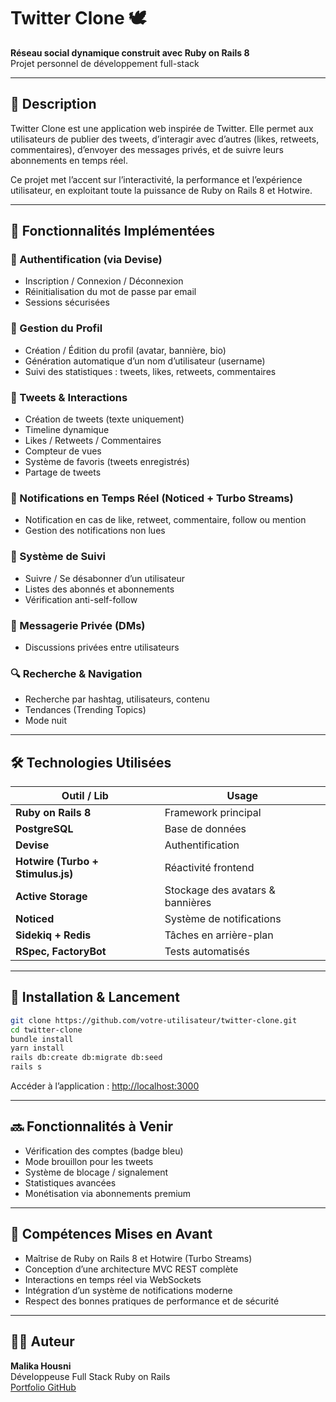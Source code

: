 # Twitter Clone 🕊️  
**Réseau social dynamique construit avec Ruby on Rails 8**  
Projet personnel de développement full-stack

---

## 📍 Description

Twitter Clone est une application web inspirée de Twitter. Elle permet aux utilisateurs de publier des tweets, d’interagir avec d’autres (likes, retweets, commentaires), d’envoyer des messages privés, et de suivre leurs abonnements en temps réel.

Ce projet met l’accent sur l’interactivité, la performance et l’expérience utilisateur, en exploitant toute la puissance de Ruby on Rails 8 et Hotwire.

---

## 🚀 Fonctionnalités Implémentées

### 🔐 Authentification (via Devise)
- Inscription / Connexion / Déconnexion
- Réinitialisation du mot de passe par email
- Sessions sécurisées

### 👤 Gestion du Profil
- Création / Édition du profil (avatar, bannière, bio)
- Génération automatique d’un nom d’utilisateur (username)
- Suivi des statistiques : tweets, likes, retweets, commentaires

### 📝 Tweets & Interactions
- Création de tweets (texte uniquement)
- Timeline dynamique
- Likes / Retweets / Commentaires
- Compteur de vues
- Système de favoris (tweets enregistrés)
- Partage de tweets

### 🔔 Notifications en Temps Réel (Noticed + Turbo Streams)
- Notification en cas de like, retweet, commentaire, follow ou mention
- Gestion des notifications non lues

### 🔄 Système de Suivi
- Suivre / Se désabonner d’un utilisateur
- Listes des abonnés et abonnements
- Vérification anti-self-follow

### 💬 Messagerie Privée (DMs)
- Discussions privées entre utilisateurs

### 🔍 Recherche & Navigation
- Recherche par hashtag, utilisateurs, contenu
- Tendances (Trending Topics)
- Mode nuit

---

## 🛠️ Technologies Utilisées

| Outil / Lib | Usage |
|-------------|-------|
| **Ruby on Rails 8** | Framework principal |
| **PostgreSQL** | Base de données |
| **Devise** | Authentification |
| **Hotwire (Turbo + Stimulus.js)** | Réactivité frontend |
| **Active Storage** | Stockage des avatars & bannières |
| **Noticed** | Système de notifications |
| **Sidekiq + Redis** | Tâches en arrière-plan |
| **RSpec, FactoryBot** | Tests automatisés |

---

## 📂 Installation & Lancement

```bash
git clone https://github.com/votre-utilisateur/twitter-clone.git
cd twitter-clone
bundle install
yarn install
rails db:create db:migrate db:seed
rails s
```

Accéder à l’application : [http://localhost:3000](http://localhost:3000)

---

## 🔜 Fonctionnalités à Venir

- Vérification des comptes (badge bleu)
- Mode brouillon pour les tweets
- Système de blocage / signalement
- Statistiques avancées
- Monétisation via abonnements premium

---

## 🎯 Compétences Mises en Avant

- Maîtrise de Ruby on Rails 8 et Hotwire (Turbo Streams)
- Conception d’une architecture MVC REST complète
- Interactions en temps réel via WebSockets
- Intégration d’un système de notifications moderne
- Respect des bonnes pratiques de performance et de sécurité

---

## 👩‍💻 Auteur

**Malika Housni**  
Développeuse Full Stack Ruby on Rails  
[Portfolio GitHub](https://github.com/joupify)
